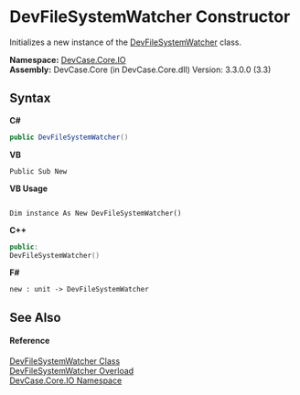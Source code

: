 # DevFileSystemWatcher Constructor 
 

Initializes a new instance of the <a href="T_DevCase_Core_IO_DevFileSystemWatcher">DevFileSystemWatcher</a> class.

**Namespace:**&nbsp;<a href="N_DevCase_Core_IO">DevCase.Core.IO</a><br />**Assembly:**&nbsp;DevCase.Core (in DevCase.Core.dll) Version: 3.3.0.0 (3.3)

## Syntax

**C#**<br />
``` C#
public DevFileSystemWatcher()
```

**VB**<br />
``` VB
Public Sub New
```

**VB Usage**<br />
``` VB Usage

Dim instance As New DevFileSystemWatcher()
```

**C++**<br />
``` C++
public:
DevFileSystemWatcher()
```

**F#**<br />
``` F#
new : unit -> DevFileSystemWatcher
```


## See Also


#### Reference
<a href="T_DevCase_Core_IO_DevFileSystemWatcher">DevFileSystemWatcher Class</a><br /><a href="Overload_DevCase_Core_IO_DevFileSystemWatcher__ctor">DevFileSystemWatcher Overload</a><br /><a href="N_DevCase_Core_IO">DevCase.Core.IO Namespace</a><br />